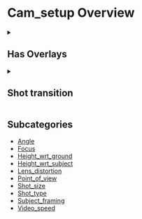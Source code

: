 # Cam_setup Overview

<details>
<summary><h2>Has Overlays</h2></summary>


<h3>🔵 Label Name:</h3>
<code>has_overlays</code>


<h3>📖 Definition:</h3>
Does the shot contain on-screen overlays, such as watermarks, or titles, or subtitles, or icons, or heads-up displays, or framing elements?

<details>
<summary><h4> Question (Definition)</h4></summary>

</details>

<details>
<summary><h4> Alternative Question</h4></summary>

- Does the video have any added text or graphics on the screen?

- Are there watermarks, titles, or subtitles visible in the shot?

- Does this shot contain icons, labels, or other graphical elements?

- Is there a heads-up display or interface overlay present?

- Are there any framing elements like borders or guide markers?

- Does the video include non-diegetic text or symbols on-screen?

- Are any subtitles or captions displayed in the scene?

- Does this shot contain on-screen information not naturally part of the scene?

</details>

<details>
<summary><h4> Prompt (Definition)</h4></summary>

- A shot containing on-screen overlays, such as watermarks, titles, subtitles, icons, HUDs, or framing elements.

</details>

<details>
<summary><h4> Alternative Prompt</h4></summary>

- A scene containing on-screen overlays such as text, graphics, or icons.

- A shot with visible watermarks, titles, or subtitles.

- A video where a heads-up display or user interface is present.

- A frame that includes added graphical elements like icons or labels.

- A shot where on-screen elements are visible, such as subtitles or branding.

- A shot featuring non-diegetic overlays like game HUDs or captions.

- A video containing persistent watermarks or text elements.

- A scene with embedded UI components or informational graphics.

- A shot displaying subtitles or interactive elements.

</details>

<h4>🟢 Positive:</h4>
<code>self.cam_setup.has_overlays is True</code>

<h4>🔴 Negative:</h4>
<code>self.cam_setup.has_overlays is False</code>

</details>

<details>
<summary><h2>Shot transition</h2></summary>


<h3>🔵 Label Name:</h3>
<code>has_shot_transition_cam_setup</code>


<h3>📖 Definition:</h3>
Does the video include shot transitions?

<details>
<summary><h4> Question (Definition)</h4></summary>

- Does the video include one or more shot transitions?

- Does the video contain hard cuts or soft transitions, or a combination of both?

- Are there any shot transitions in the video?

- Does this footage feature one or more cuts or soft transitions?

</details>

<details>
<summary><h4> Alternative Question</h4></summary>

- Is there a transition between shots?

- Does the video include a shot transition?

- Does the video include a hard cut or a soft transition?

- Is there a shot transition?

- Is a cut or soft transition used in this footage?

- Does the video include any shot transitions?

- Does the video include a hard cut or a soft transition?

</details>

<details>
<summary><h4> Prompt (Definition)</h4></summary>

- A video that includes shot transitions.

- A video showing one or more shot transitions.

- The video features hard cuts, soft transitions, or a combination of both.

- The video contains one or more cuts or soft transitions between shots.

- A video that includes at least one shot transition.

- A video with at least one shot transition.

- A video featuring one or more shot transitions.

- A video with one or more shot transitions.

</details>

<details>
<summary><h4> Alternative Prompt</h4></summary>

- The video includes either a hard cut or a soft transition.

- The video shows a hard cut or a soft transition between shots.

- A video where there is a transition between shots.

- The video contains a cut or a soft transition between scenes.

- A video that includes shot transitions between scenes.

- A video with a hard cut or soft transition.

- A video that includes a shot transition.

- A video with a cut or soft transition.

- A video featuring shot transitions.

- A video with either a hard cut or soft transition.

- A video with at least one transition.

- A video with shot transitions.

- A video with cuts or soft transitions.

- A video with hard cuts, soft transitions, or both.

- A video where shots change with a transition.

</details>

<h4>🟢 Positive:</h4>
<code>self.cam_setup.shot_transition</code>

<h4>🔴 Negative:</h4>
<code>not self.cam_setup.shot_transition</code>

</details>


## Subcategories

- [Angle](./angle/index.md)
- [Focus](./focus/index.md)
- [Height_wrt_ground](./height_wrt_ground/index.md)
- [Height_wrt_subject](./height_wrt_subject/index.md)
- [Lens_distortion](./lens_distortion/index.md)
- [Point_of_view](./point_of_view/index.md)
- [Shot_size](./shot_size/index.md)
- [Shot_type](./shot_type/index.md)
- [Subject_framing](./subject_framing/index.md)
- [Video_speed](./video_speed/index.md)